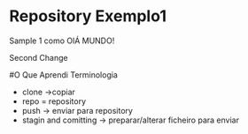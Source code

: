 # Repository Exemplo1
Sample 1 como OlÁ MUNDO!

Second Change

#O Que Aprendi
Terminologia
- clone ->copiar
- repo = repository
- push -> enviar para repository
- stagin and comitting -> preparar/alterar ficheiro para enviar

